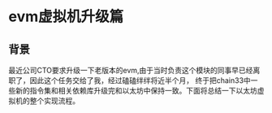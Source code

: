 # evm虚拟机升级篇

## 背景

  最近公司CTO要求升级一下老版本的evm,由于当时负责这个模块的同事早已经离职了，因此这个任务交给了我，经过磕磕绊绊将近半个月，
  终于把chain33中一些新的指令集和相关依赖库升级完和以太坊中保持一致。下面将总结一下以太坊虚拟机的整个实现流程。
